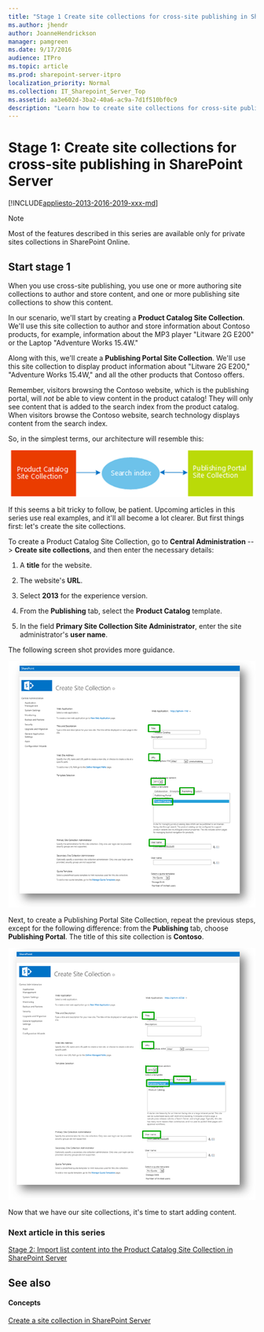 ```yaml
---
title: "Stage 1 Create site collections for cross-site publishing in SharePoint Server"
ms.author: jhendr
author: JoanneHendrickson
manager: pamgreen
ms.date: 9/17/2016
audience: ITPro
ms.topic: article
ms.prod: sharepoint-server-itpro
localization_priority: Normal
ms.collection: IT_Sharepoint_Server_Top
ms.assetid: aa3e602d-3ba2-40a6-ac9a-7d1f510bf0c9
description: "Learn how to create site collections for cross-site publishing in SharePoint Server."
---
```


# Stage 1: Create site collections for cross-site publishing in SharePoint Server

[!INCLUDE[appliesto-2013-2016-2019-xxx-md](../includes/appliesto-2013-2016-2019-xxx-md.md)]
  
> [!NOTE]
> Most of the features described in this series are available only for private sites collections in SharePoint Online. 
  
## Start stage 1

When you use cross-site publishing, you use one or more authoring site collections to author and store content, and one or more publishing site collections to show this content.
  
In our scenario, we'll start by creating a **Product Catalog Site Collection**. We'll use this site collection to author and store information about Contoso products, for example, information about the MP3 player "Litware 2G E200" or the Laptop "Adventure Works 15.4W." 
  
Along with this, we'll create a **Publishing Portal Site Collection**. We'll use this site collection to display product information about "Litware 2G E200," "Adventure Works 15.4W," and all the other products that Contoso offers. 
  
Remember, visitors browsing the Contoso website, which is the publishing portal, will  *not*  be able to view content in the product catalog! They will only see content that is added to the search index from the product catalog. When visitors browse the Contoso website, search technology displays content from the search index. 
  
So, in the simplest terms, our architecture will resemble this:
  
![Site Architecture](../media/OTCSP_SiteArchitecture.png)
  
If this seems a bit tricky to follow, be patient. Upcoming articles in this series use real examples, and it'll all become a lot clearer. But first things first: let's create the site collections.
  
To create a Product Catalog Site Collection, go to **Central Administration** --> **Create site collections**, and then enter the necessary details: 
  
1. A **title** for the website. 
    
2. The website's **URL**. 
    
3. Select **2013** for the experience version. 
    
4. From the **Publishing** tab, select the **Product Catalog** template. 
    
5. In the field **Primary Site Collection Site Administrator**, enter the site administrator's **user name**. 
    
The following screen shot provides more guidance.
  
![Create Product Catalog](../media/OTCSP_CreateProductCatalog.PNG)
  
Next, to create a Publishing Portal Site Collection, repeat the previous steps, except for the following difference: from the **Publishing** tab, choose **Publishing Portal**. The title of this site collection is **Contoso**. 
  
![Create Publishing Portal](../media/OTCSP_CreatePublishingPortal.PNG)
  
Now that we have our site collections, it's time to start adding content.
  
### Next article in this series

[Stage 2: Import list content into the Product Catalog Site Collection in SharePoint Server](stage-2-import-list-content-into-the-product-catalog-site-collection.md)
  
## See also

#### Concepts

[Create a site collection in SharePoint Server](../sites/create-a-site-collection.md)

